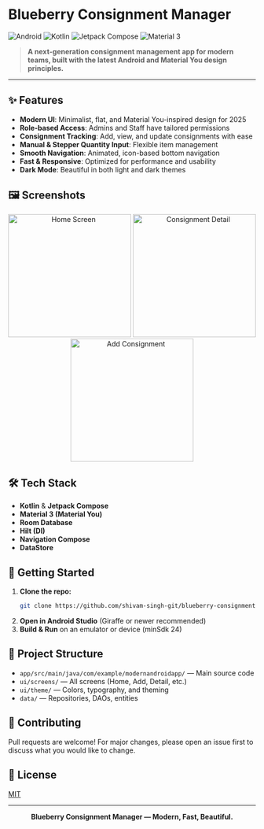 # Blueberry Consignment Manager

![Android](https://img.shields.io/badge/platform-Android-3ddc84?logo=android)
![Kotlin](https://img.shields.io/badge/language-Kotlin-7f52ff?logo=kotlin)
![Jetpack Compose](https://img.shields.io/badge/Jetpack%20Compose-1.6.1-blue?logo=jetpackcompose)
![Material 3](https://img.shields.io/badge/Material%20You-2025%20Design-ffb300?logo=google)

> **A next-generation consignment management app for modern teams, built with the latest Android and Material You design principles.**

---

## ✨ Features
- **Modern UI**: Minimalist, flat, and Material You-inspired design for 2025
- **Role-based Access**: Admins and Staff have tailored permissions
- **Consignment Tracking**: Add, view, and update consignments with ease
- **Manual & Stepper Quantity Input**: Flexible item management
- **Smooth Navigation**: Animated, icon-based bottom navigation
- **Fast & Responsive**: Optimized for performance and usability
- **Dark Mode**: Beautiful in both light and dark themes

## 🖼️ Screenshots
<!-- Add screenshots in the /screenshots directory and link here -->
<p align="center">
  <img src="screenshots/home.png" alt="Home Screen" width="250"/>
  <img src="screenshots/consignment_detail.png" alt="Consignment Detail" width="250"/>
  <img src="screenshots/add_consignment.png" alt="Add Consignment" width="250"/>
</p>

## 🛠️ Tech Stack
- **Kotlin** & **Jetpack Compose**
- **Material 3 (Material You)**
- **Room Database**
- **Hilt (DI)**
- **Navigation Compose**
- **DataStore**

## 🚀 Getting Started
1. **Clone the repo:**
   ```sh
   git clone https://github.com/shivam-singh-git/blueberry-consignment-2025.git
   ```
2. **Open in Android Studio** (Giraffe or newer recommended)
3. **Build & Run** on an emulator or device (minSdk 24)

## 📂 Project Structure
- `app/src/main/java/com/example/modernandroidapp/` — Main source code
- `ui/screens/` — All screens (Home, Add, Detail, etc.)
- `ui/theme/` — Colors, typography, and theming
- `data/` — Repositories, DAOs, entities

## 🤝 Contributing
Pull requests are welcome! For major changes, please open an issue first to discuss what you would like to change.

## 📄 License
[MIT](LICENSE)

---

<p align="center"><b>Blueberry Consignment Manager — Modern, Fast, Beautiful.</b></p> 